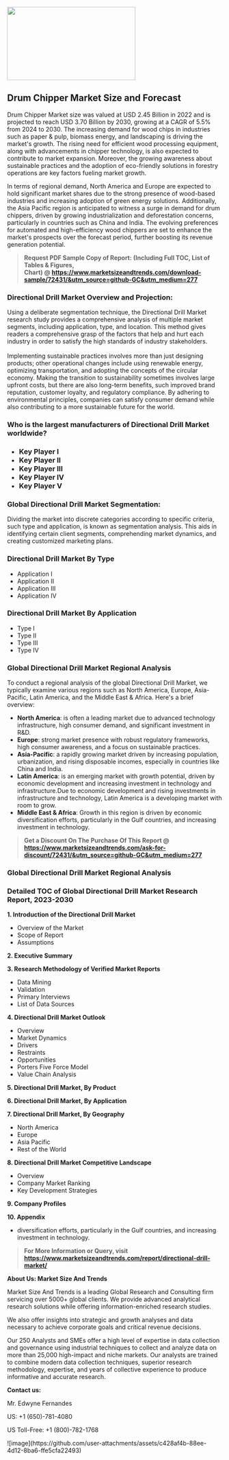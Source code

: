 <p><img class="alignnone size-medium wp-image-20088" src="https://ffe5etoiles.com/wp-content/uploads/2024/12/MST1-300x171.png" alt="" width="300" height="171" /></p><h2>Drum Chipper Market Size and Forecast</h2><p>Drum Chipper Market size was valued at USD 2.45 Billion in 2022 and is projected to reach USD 3.70 Billion by 2030, growing at a CAGR of 5.5% from 2024 to 2030. The increasing demand for wood chips in industries such as paper & pulp, biomass energy, and landscaping is driving the market's growth. The rising need for efficient wood processing equipment, along with advancements in chipper technology, is also expected to contribute to market expansion. Moreover, the growing awareness about sustainable practices and the adoption of eco-friendly solutions in forestry operations are key factors fueling market growth.</p><p>In terms of regional demand, North America and Europe are expected to hold significant market shares due to the strong presence of wood-based industries and increasing adoption of green energy solutions. Additionally, the Asia Pacific region is anticipated to witness a surge in demand for drum chippers, driven by growing industrialization and deforestation concerns, particularly in countries such as China and India. The evolving preferences for automated and high-efficiency wood chippers are set to enhance the market's prospects over the forecast period, further boosting its revenue generation potential.</p></p><blockquote id="" class=""><strong>Request PDF Sample Copy of Report: (Including Full TOC, List of Tables &amp; Figures, Chart)&nbsp;@&nbsp;<strong><a href="https://www.marketsizeandtrends.com/download-sample/72431/&utm_source=github-GC&utm_medium=277" target="_blank">https://www.marketsizeandtrends.com/download-sample/72431/&utm_source=github-GC&utm_medium=277</a></strong></strong></blockquote><h3 id="" class="">Directional Drill Market&nbsp;Overview and Projection:</h3><p id="" class="">Using a deliberate segmentation technique, the Directional Drill Market research study provides a comprehensive analysis of multiple market segments, including application, type, and location. This method gives readers a comprehensive grasp of the factors that help and hurt each industry in order to satisfy the high standards of industry stakeholders. <br /> <br />Implementing sustainable practices involves more than just designing products; other operational changes include using renewable energy, optimizing transportation, and adopting the concepts of the circular economy. Making the transition to sustainability sometimes involves large upfront costs, but there are also long-term benefits, such improved brand reputation, customer loyalty, and regulatory compliance. By adhering to environmental principles, companies can satisfy consumer demand while also contributing to a more sustainable future for the world.</p><h3 id="" class="">Who is the largest manufacturers of&nbsp;Directional Drill Market worldwide?</h3><h3 class=""><p><ul><li>Key Player I </li><li> Key Player II </li><li> Key Player III </li><li> Key Player IV </li><li> Key Player V</li></ul></p></h3><h3 id="" class="">Global&nbsp;Directional Drill Market Segmentation:</h3><p id="" class="">Dividing the market into discrete categories according to specific criteria, such type and application, is known as segmentation analysis. This aids in identifying certain client segments, comprehending market dynamics, and creating customized marketing plans.</p><h3 id="" class="">Directional Drill Market&nbsp;By Type</h3><p><p><ul><li>Application I </li><li> Application II </li><li> Application III </li><li> Application IV</p></li></ul></p></p><h3 id="" class="">Directional Drill Market&nbsp;By Application</h3><p class=""><p><ul><li>Type I </li><li> Type II </li><li> Type III </li><li> Type IV</li></ul></p></p><h3 id="" class="">Global Directional Drill Market Regional Analysis</h3><p id="" class="">To conduct a regional analysis of the global Directional Drill Market, we typically examine various regions such as North America, Europe, Asia-Pacific, Latin America, and the Middle East &amp; Africa. Here's a brief overview:</p><ul><li><strong>North America</strong>: is often a leading market due to advanced technology infrastructure, high consumer demand, and significant investment in R&amp;D.</li><li><strong>Europe</strong>: strong market presence with robust regulatory frameworks, high consumer awareness, and a focus on sustainable practices.</li><li><strong>Asia-Pacific</strong>: a rapidly growing market driven by increasing population, urbanization, and rising disposable incomes, especially in countries like China and India.</li><li><strong>Latin America</strong>: is an emerging market with growth potential, driven by economic development and increasing investment in technology and infrastructure.Due to economic development and rising investments in infrastructure and technology, Latin America is a developing market with room to grow.</li><li><strong>Middle East &amp; Africa</strong>: Growth in this region is driven by economic diversification efforts, particularly in the Gulf countries, and increasing investment in technology.</li></ul><blockquote id="" class=""><strong>Get a Discount On The Purchase Of This Report @ <strong><a href="https://www.marketsizeandtrends.com/ask-for-discount/72431/&utm_source=github-GC&utm_medium=277" target="_blank">https://www.marketsizeandtrends.com/ask-for-discount/72431/&utm_source=github-GC&utm_medium=277</a></strong></strong></blockquote><h3 id="" class="">Global Directional Drill Market Regional Analysis</h3><h3 id="" class="">Detailed TOC of Global Directional Drill Market Research Report, 2023-2030</h3><p id="" class=""><strong>1. Introduction of the Directional Drill Market</strong></p><ul><li>Overview of the Market</li><li>Scope of Report</li><li>Assumptions</li></ul><p id="" class=""><strong>2. Executive Summary</strong></p><p id="" class=""><strong>3. Research Methodology of Verified Market Reports</strong></p><ul><li>Data Mining</li><li>Validation</li><li>Primary Interviews</li><li>List of Data Sources</li></ul><p id="" class=""><strong>4. Directional Drill Market Outlook</strong></p><ul><li>Overview</li><li>Market Dynamics</li><li>Drivers</li><li>Restraints</li><li>Opportunities</li><li>Porters Five Force Model</li><li>Value Chain Analysis</li></ul><p id="" class=""><strong>5. Directional Drill Market, By Product</strong></p><p id="" class=""><strong>6. Directional Drill Market, By Application</strong></p><p id="" class=""><strong>7. Directional Drill Market, By Geography</strong></p><ul><li>North America</li><li>Europe</li><li>Asia Pacific</li><li>Rest of the World</li></ul><p id="" class=""><strong>8. Directional Drill Market Competitive Landscape</strong></p><ul><li>Overview</li><li>Company Market Ranking</li><li>Key Development Strategies</li></ul><p id="" class=""><strong>9. Company Profiles</strong></p><p id="" class=""><strong>10. Appendix</strong></p><ul><li>diversification efforts, particularly in the Gulf countries, and increasing investment in technology.</li></ul><blockquote id="" class=""><strong>For More Information or Query, visit <strong><strong><a href="https://www.marketsizeandtrends.com/report/directional-drill-market/" target="_blank">https://www.marketsizeandtrends.com/report/directional-drill-market/</a></strong></strong></strong></blockquote><p id="" class=""><strong>About Us: Market Size And Trends</strong></p><p id="" class="">Market Size And Trends is a leading Global Research and Consulting firm servicing over 5000+ global clients. We provide advanced analytical research solutions while offering information-enriched research studies.</p><p id="" class="">We also offer insights into strategic and growth analyses and data necessary to achieve corporate goals and critical revenue decisions.</p><p id="" class="">Our 250 Analysts and SMEs offer a high level of expertise in data collection and governance using industrial techniques to collect and analyze data on more than 25,000 high-impact and niche markets. Our analysts are trained to combine modern data collection techniques, superior research methodology, expertise, and years of collective experience to produce informative and accurate research.</p><p id="" class=""><strong>Contact us:</strong></p><p id="" class="">Mr. Edwyne Fernandes</p><p id="" class="">US: +1 (650)-781-4080</p><p id="" class="">US Toll-Free: +1 (800)-782-1768</p>
![image](https://github.com/user-attachments/assets/c428af4b-88ee-4d12-8ba6-ffe5cfa22493)
